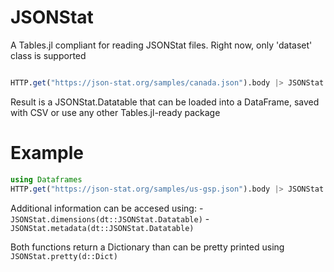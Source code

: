 # JSONStat
A Tables.jl compliant for reading JSONStat files. Right now, only 'dataset' class is supported

```julia

HTTP.get("https://json-stat.org/samples/canada.json").body |> JSONStat.read

```
Result is a JSONStat.Datatable that can be loaded into a DataFrame, saved with CSV or use any other Tables.jl-ready package

# Example
```julia
using Dataframes
HTTP.get("https://json-stat.org/samples/us-gsp.json").body |> JSONStat.read |> DataFrame
```

Additional information can be accesed using:
    - ```JSONStat.dimensions(dt::JSONStat.Datatable)```
    - ```JSONStat.metadata(dt::JSONStat.Datatable)```

Both functions return a Dictionary than can be pretty printed using ```JSONStat.pretty(d::Dict)```